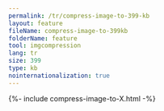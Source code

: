 ```yaml
---
permalink: /tr/compress-image-to-399-kb
layout: feature
fileName: compress-image-to-399kb
folderName: feature
tool: imgcompression
lang: tr
size: 399
type: kb
nointernationalization: true
---
```

{%- include compress-image-to-X.html -%}
      